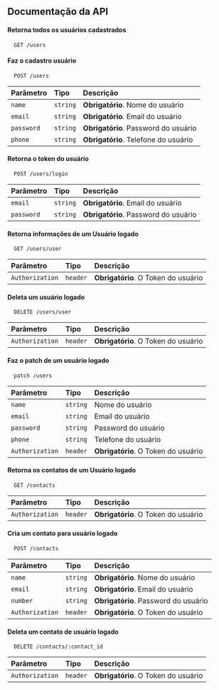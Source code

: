 

## Documentação da API

#### Retorna todos os usuários cadastrados

```http
  GET /users
```
#### Faz o cadastro usuário

```http
  POST /users
```

| Parâmetro   | Tipo       | Descrição                                   |
| :---------- | :--------- | :------------------------------------------ |
| `name`      | `string` | **Obrigatório**. Nome do usuário |
| `email`      | `string` | **Obrigatório**. Email do usuário |
| `password`      | `string` | **Obrigatório**. Password do usuário |
| `phone`      | `string` | **Obrigatório**. Telefone do usuário |

#### Retorna o token do usuário

```http
  POST /users/login
```

| Parâmetro   | Tipo       | Descrição                                   |
| :---------- | :--------- | :------------------------------------------ |
| `email`      | `string` | **Obrigatório**. Email do usuário |
| `password`      | `string` | **Obrigatório**. Password do usuário |

#### Retorna informações de um Usuário logado

```http
  GET /users/user
```

| Parâmetro   | Tipo       | Descrição                                   |
| :---------- | :--------- | :------------------------------------------ |
| `Authorization`      | `header` | **Obrigatório**. O Token do usuário |

#### Deleta um usuário logado

```http
  DELETE /users/user
```

| Parâmetro   | Tipo       | Descrição                                   |
| :---------- | :--------- | :------------------------------------------ |
| `Authorization`      | `header` | **Obrigatório**. O Token do usuário |

#### Faz o patch de um usuário logado

```http
  patch /users
```

| Parâmetro   | Tipo       | Descrição                                   |
| :---------- | :--------- | :------------------------------------------ |
| `name`      | `string` |  Nome do usuário |
| `email`      | `string` |  Email do usuário |
| `password`      | `string` | Password do usuário |
| `phone`      | `string` | Telefone do usuário |
| `Authorization`      | `header` | **Obrigatório**. O Token do usuário |

#### Retorna os contatos de um Usuário logado

```http
  GET /contacts
```

| Parâmetro   | Tipo       | Descrição                                   |
| :---------- | :--------- | :------------------------------------------ |
| `Authorization`      | `header` | **Obrigatório**. O Token do usuário |

#### Cria um contato para usuário logado

```http
  POST /contacts
```

| Parâmetro   | Tipo       | Descrição                                   |
| :---------- | :--------- | :------------------------------------------ |
| `name`      | `string` | **Obrigatório**. Nome do usuário |
| `email`      | `string` | **Obrigatório**. Email do usuário |
| `number`      | `string` | **Obrigatório**. Password do usuário |
| `Authorization`      | `header` | **Obrigatório**. O Token do usuário |

#### Deleta um contato de usuário logado

```http
  DELETE /contacts/:contact_id
```

| Parâmetro   | Tipo       | Descrição                                   |
| :---------- | :--------- | :------------------------------------------ |
| `Authorization`      | `header` | **Obrigatório**. O Token do usuário |
